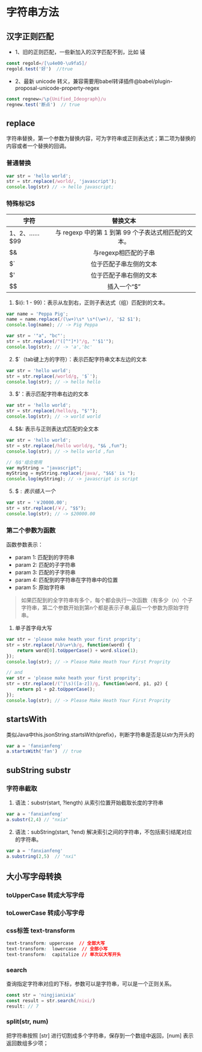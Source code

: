 # 字符串方法

## 汉字正则匹配
* 1、旧的正则匹配，一些新加入的汉字匹配不到，比如 鿏
```js
const regold=/[\u4e00-\u9fa5]/
regold.test('好')  //true
```
* 2、最新 unicode 转义，兼容需要用babel转译插件@babel/plugin-proposal-unicode-property-regex
```js
const regnew=/\p{Unified_Ideograph}/u
regnew.test('断点')  // true
```

## replace
字符串替换，第一个参数为替换内容，可为字符串或正则表达式；第二项为替换的内容或者一个替换的回调。
### 普通替换
```js
var str = 'hello world';
str = str.replace(/world/, 'javascript');
console.log(str) // -> hello javascript;
```

### 特殊标记$
|字符|替换文本|
|----|:---:|
|$1、$2、……$99|与 regexp 中的第 1 到第 99 个子表达式相匹配的文本。|
|$&|与regexp相匹配的子串|
|$`|位于匹配子串左侧的文本|
|$'|位于匹配子串右侧的文本|
|$$|插入一个“$”|

1) $i(i: 1 - 99)：表示从左到右，正则子表达式（组）匹配到的文本。
```js
var name = 'Peppa Pig';
name = name.replace(/(\w+)\s* \s*(\w+)/, '$2 $1');
console.log(name); // -> Pig Peppa
```
```js
var str = '"a", "bc"';
str = str.replace(/"([^"]*)"/g, "'$1'");
console.log(str); // -> 'a','bc'
```
2) $`（tab键上方的字符）：表示匹配字符串文本左边的文本
```js
var str = 'hello world';
str = str.replace(/world/g, '$`');
console.log(str); // -> hello hello 
```
3) $'：表示匹配字符串右边的文本
```js
var str = 'hello world';
str = str.replace(/hello/g, "$'");
console.log(str); // -> world world
```
4) $&: 表示与正则表达式匹配的全文本
```js
var str = 'hello world';
str = str.replace(/hello world/g, "$& ,fun");
console.log(str); // -> hello world ,fun

// 与$'组合使用
var myString = "javascript";
myString = myString.replace(/java/, "$&$' is ");
console.log(myString); // -> javascript is script
```
5) $$: 表示插入一个$
```js
var str = '￥20000.00';
str = str.replace(/￥/, "$$");
console.log(str); // -> $20000.00
```

### 第二个参数为函数
函数参数表示：
- param 1: 匹配到的字符串
- param 2: 匹配的子字符串
- param 3: 匹配的子字符串
- param 4: 匹配到的字符串在字符串中的位置
- param 5: 原始字符串
> 如果匹配到的全字符串有多个，每个都会执行一次函数（有多少（n）个子字符串，第二个参数开始到第n个都是表示子串,最后一个参数为原始字符串。

1) 单子首字母大写
```js
var str = 'please make heath your first proprity';
str = str.replace(/\b\w+\b/g, function(word) {
    return word[0].toUpperCase() + word.slice(1);
});
console.log(str); // -> Please Make Heath Your First Proprity

// and
var str = 'please make heath your first proprity';
str = str.replace(/(^|\s)([a-z])/g, function(word, p1, p2) {
    return p1 + p2.toUpperCase();
});
console.log(str); // -> Please Make Heath Your First Proprity
```

## startsWith
类似Java中this.jsonString.startsWith(prefix)，判断字符串是否是以str为开头的
```js
var a = 'fanxianfeng'
a.startsWith('fan')  // true
```

## subString substr
### 字符串截取
1) 语法：substr(start, ?length) 从索引位置开始截取长度的字符串
```js
var a = 'fanxianfeng'
a.substr(2,4) // "nxia"
```
2) 语法：subString(start, ?end) 解决索引之间的字符串，不包括索引结尾对应的字符串。 
```js
var a = 'fanxianfeng'
a.substring(2,5)  // "nxi"
```

## 大小写字母转换
### toUpperCase 转成大写字母
### toLowerCase 转成小写字母
### css标签 text-transform
 ```css
text-transform: uppercase  // 全部大写
text-transform:  lowercase  // 全部小写
text-transform:  capitalize // 单次以大写开头
 ```

 ### search
 查询指定字符串对应的下标，参数可以是字符串，可以是一个正则关系。
 ```js
const str = 'ningjianixia'
const result = str.search(/nixi/)
result: // 7
 ```

 ### split(str, num)
 把字符串按照 [str] 进行切割成多个字符串，保存到一个数组中返回，[num] 表示返回数组多少项；
 

